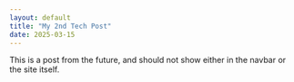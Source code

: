 ```yaml
---
layout: default
title: "My 2nd Tech Post"
date: 2025-03-15
---
```


This is a post from the future, and should not show either in the navbar or the site itself.

